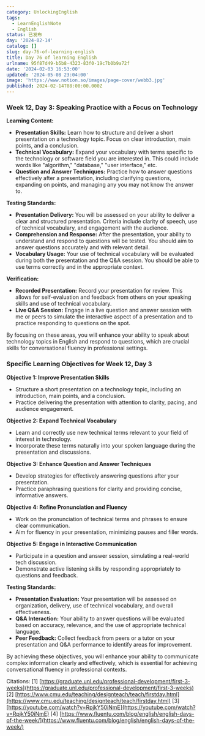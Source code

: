 ```yaml
---
category: UnlockingEnglish
tags:
  - LearnEnglishNote
  - English
status: 已发布
day: '2024-02-14'
catalog: []
slug: day-76-of-learning-english
title: Day 76 of learning English
urlname: 95f87d49-b5b8-4323-83f0-19c7b0b9a72f
date: '2024-02-03 16:53:00'
updated: '2024-05-08 23:04:00'
image: 'https://www.notion.so/images/page-cover/webb3.jpg'
published: 2024-02-14T08:00:00.000Z
---
```


### Week 12, Day 3: Speaking Practice with a Focus on Technology


**Learning Content:**

- **Presentation Skills:** Learn how to structure and deliver a short presentation on a technology topic. Focus on clear introduction, main points, and a conclusion.
- **Technical Vocabulary:** Expand your vocabulary with terms specific to the technology or software field you are interested in. This could include words like "algorithm," "database," "user interface," etc.
- **Question and Answer Techniques:** Practice how to answer questions effectively after a presentation, including clarifying questions, expanding on points, and managing any you may not know the answer to.

**Testing Standards:**

- **Presentation Delivery:** You will be assessed on your ability to deliver a clear and structured presentation. Criteria include clarity of speech, use of technical vocabulary, and engagement with the audience.
- **Comprehension and Response:** After the presentation, your ability to understand and respond to questions will be tested. You should aim to answer questions accurately and with relevant detail.
- **Vocabulary Usage:** Your use of technical vocabulary will be evaluated during both the presentation and the Q&A session. You should be able to use terms correctly and in the appropriate context.

**Verification:**

- **Recorded Presentation:** Record your presentation for review. This allows for self-evaluation and feedback from others on your speaking skills and use of technical vocabulary.
- **Live Q&A Session:** Engage in a live question and answer session with me or peers to simulate the interactive aspect of a presentation and to practice responding to questions on the spot.

By focusing on these areas, you will enhance your ability to speak about technology topics in English and respond to questions, which are crucial skills for conversational fluency in professional settings.


### Specific Learning Objectives for Week 12, Day 3


**Objective 1: Improve Presentation Skills**

- Structure a short presentation on a technology topic, including an introduction, main points, and a conclusion.
- Practice delivering the presentation with attention to clarity, pacing, and audience engagement.

**Objective 2: Expand Technical Vocabulary**

- Learn and correctly use new technical terms relevant to your field of interest in technology.
- Incorporate these terms naturally into your spoken language during the presentation and discussions.

**Objective 3: Enhance Question and Answer Techniques**

- Develop strategies for effectively answering questions after your presentation.
- Practice paraphrasing questions for clarity and providing concise, informative answers.

**Objective 4: Refine Pronunciation and Fluency**

- Work on the pronunciation of technical terms and phrases to ensure clear communication.
- Aim for fluency in your presentation, minimizing pauses and filler words.

**Objective 5: Engage in Interactive Communication**

- Participate in a question and answer session, simulating a real-world tech discussion.
- Demonstrate active listening skills by responding appropriately to questions and feedback.

**Testing Standards:**

- **Presentation Evaluation:** Your presentation will be assessed on organization, delivery, use of technical vocabulary, and overall effectiveness.
- **Q&A Interaction:** Your ability to answer questions will be evaluated based on accuracy, relevance, and the use of appropriate technical language.
- **Peer Feedback:** Collect feedback from peers or a tutor on your presentation and Q&A performance to identify areas for improvement.

By achieving these objectives, you will enhance your ability to communicate complex information clearly and effectively, which is essential for achieving conversational fluency in professional contexts.


Citations:
[1] [https://graduate.unl.edu/professional-development/first-3-weeks](https://graduate.unl.edu/professional-development/first-3-weeks)
[2] [https://www.cmu.edu/teaching/designteach/teach/firstday.html](https://www.cmu.edu/teaching/designteach/teach/firstday.html)
[3] [https://youtube.com/watch?v=RpjkY50iNmE](https://youtube.com/watch?v=RpjkY50iNmE)
[4] [https://www.fluentu.com/blog/english/english-days-of-the-week/](https://www.fluentu.com/blog/english/english-days-of-the-week/)

